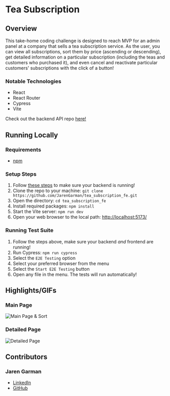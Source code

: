 # Tea Subscription

## Overview

This take-home coding challenge is designed to reach MVP for an admin panel at a company that sells a tea subscription service. As the user, you can view all subscriptions, sort them by price (ascending or descending), get detailed information on a particular subscription (including the teas and customers who purchased it), and even cancel and reactivate particular customers' subscriptions with the click of a button!

### Notable Technologies

- React
- React Router
- Cypress
- Vite

Check out the backend API repo [here!](https://github.com/JarenGarman/tea_subscription_api)

## Running Locally

### Requirements

- [npm](https://docs.npmjs.com/downloading-and-installing-node-js-and-npm)

### Setup Steps

1. Follow [these steps](https://github.com/JarenGarman/tea_subscription_api#setup-steps) to make sure your backend is running!
2. Clone the repo to your machine: `git clone https://github.com/JarenGarman/tea_subscription_fe.git`
3. Open the directory: `cd tea_subscription_fe`
4. Install required packages: `npm install`
5. Start the Vite server: `npm run dev`
6. Open your web browser to the local path: [http://localhost:5173/](http://localhost:5173/)

### Running Test Suite

1. Follow the steps above, make sure your backend *and* frontend are running!
2. Run Cypress: `npm run cypress`
3. Select the `E2E Testing` option
4. Select your preferred browser from the menu
5. Select the `Start E2E Testing` button
6. Open any file in the menu. The tests will run automatically!

## Highlights/GIFs

### Main Page

![Main Page & Sort](public/main_sort_flow.webp)

### Detailed Page

![Detailed Page](public/detailed_flow.webp)

## Contributors

### Jaren Garman

- [LinkedIn](https://www.linkedin.com/in/jarengarman/)
- [GitHub](https://github.com/JarenGarman)

